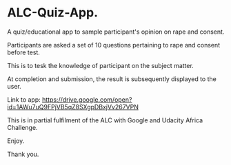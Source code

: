 # ALC-Quiz-App.
A quiz/educational app to sample participant's opinion on rape and consent.

Participants are asked a set of 10 questions pertaining to rape and consent before test.

This is to tesk the knowledge of participant on the subject matter.

At completion and submission, the result is subsequently displayed to the user.

Link to app: https://drive.google.com/open?id=1AWu7uQ9FPjVB5qZ8SXgpDBxjVv267VPN

This is in partial fulfilment of the ALC with Google and Udacity Africa Challenge.

Enjoy.

Thank you.
